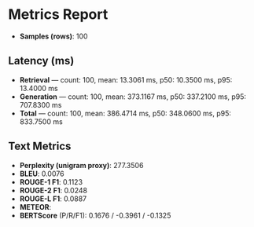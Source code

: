 # Metrics Report

- **Samples (rows)**: 100

## Latency (ms)

- **Retrieval** — count: 100, mean: 13.3061 ms, p50: 10.3500 ms, p95: 13.4000 ms
- **Generation** — count: 100, mean: 373.1167 ms, p50: 337.2100 ms, p95: 707.8300 ms
- **Total** — count: 100, mean: 386.4714 ms, p50: 348.0600 ms, p95: 833.7500 ms

## Text Metrics

- **Perplexity (unigram proxy)**: 277.3506
- **BLEU**: 0.0076
- **ROUGE-1 F1**: 0.1123
- **ROUGE-2 F1**: 0.0248
- **ROUGE-L F1**: 0.0887
- **METEOR**: 
- **BERTScore** (P/R/F1): 0.1676 / -0.3961 / -0.1325
